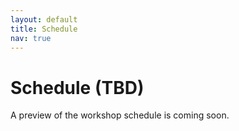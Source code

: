 ```yaml
---
layout: default
title: Schedule
nav: true
---
```


# Schedule (TBD)

A preview of the workshop schedule is coming soon.

